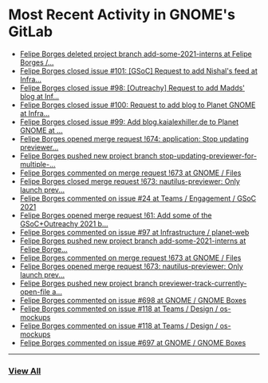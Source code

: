 # Most Recent Activity in GNOME's GitLab

<!-- BLOG-POST-LIST:START -->
- [Felipe Borges deleted project branch add-some-2021-interns at Felipe Borges /...](https://gitlab.gnome.org/felipeborges/planet-web/-/commits/add-some-2021-interns)
- [Felipe Borges closed issue #101: [GSoC] Request to add Nishal&#39;s feed at Infra...](https://gitlab.gnome.org/Infrastructure/planet-web/-/issues/101)
- [Felipe Borges closed issue #98: [Outreachy] Request to add Madds&#39; blog at Inf...](https://gitlab.gnome.org/Infrastructure/planet-web/-/issues/98)
- [Felipe Borges closed issue #100: Request to add blog to Planet GNOME at Infra...](https://gitlab.gnome.org/Infrastructure/planet-web/-/issues/100)
- [Felipe Borges closed issue #99: Add blog.kaialexhiller.de to Planet GNOME at ...](https://gitlab.gnome.org/Infrastructure/planet-web/-/issues/99)
- [Felipe Borges opened merge request !674: application: Stop updating previewer...](https://gitlab.gnome.org/GNOME/nautilus/-/merge_requests/674)
- [Felipe Borges pushed new project branch stop-updating-previewer-for-multiple-...](https://gitlab.gnome.org/GNOME/nautilus/-/commits/stop-updating-previewer-for-multiple-windows)
- [Felipe Borges commented on merge request !673 at GNOME / Files](https://gitlab.gnome.org/GNOME/nautilus/-/merge_requests/673#note_1123242)
- [Felipe Borges closed merge request !673: nautilus-previewer: Only launch prev...](https://gitlab.gnome.org/GNOME/nautilus/-/merge_requests/673)
- [Felipe Borges commented on issue #24 at Teams / Engagement / GSoC 2021](https://gitlab.gnome.org/Teams/Engagement/gsoc-2021/-/issues/24#note_1123238)
- [Felipe Borges opened merge request !61: Add some of the GSoC+Outreachy 2021 b...](https://gitlab.gnome.org/Infrastructure/planet-web/-/merge_requests/61)
- [Felipe Borges commented on issue #97 at Infrastructure / planet-web](https://gitlab.gnome.org/Infrastructure/planet-web/-/issues/97#note_1123235)
- [Felipe Borges pushed new project branch add-some-2021-interns at Felipe Borge...](https://gitlab.gnome.org/felipeborges/planet-web/-/commits/add-some-2021-interns)
- [Felipe Borges commented on merge request !673 at GNOME / Files](https://gitlab.gnome.org/GNOME/nautilus/-/merge_requests/673#note_1122714)
- [Felipe Borges opened merge request !673: nautilus-previewer: Only launch prev...](https://gitlab.gnome.org/GNOME/nautilus/-/merge_requests/673)
- [Felipe Borges pushed new project branch previewer-track-currently-open-file a...](https://gitlab.gnome.org/GNOME/nautilus/-/commits/previewer-track-currently-open-file)
- [Felipe Borges commented on issue #698 at GNOME / GNOME Boxes](https://gitlab.gnome.org/GNOME/gnome-boxes/-/issues/698#note_1122430)
- [Felipe Borges commented on issue #118 at Teams / Design / os-mockups](https://gitlab.gnome.org/Teams/Design/os-mockups/-/issues/118#note_1122428)
- [Felipe Borges commented on issue #118 at Teams / Design / os-mockups](https://gitlab.gnome.org/Teams/Design/os-mockups/-/issues/118#note_1122423)
- [Felipe Borges commented on issue #697 at GNOME / GNOME Boxes](https://gitlab.gnome.org/GNOME/gnome-boxes/-/issues/697#note_1121791)
<!-- BLOG-POST-LIST:END -->

___

### [View All](https://gitlab.gnome.org/users/felipeborges/activity)
